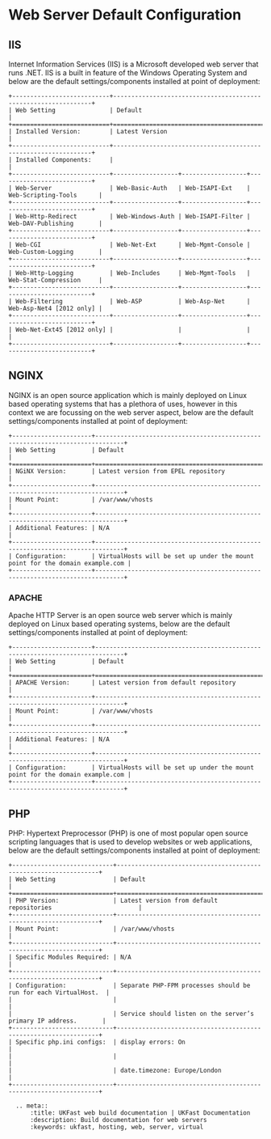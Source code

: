 # Web Server Default Configuration

## IIS

Internet Information Services (IIS) is a Microsoft developed web server that runs .NET. IIS is a built in feature of the Windows Operating System and below are the default settings/components installed at point of deployment:

```eval_rst
+---------------------------+----------------------------------------------------------------+
| Web Setting               | Default                                                        |
+===========================+================================================================+
| Installed Version:        | Latest Version                                                 |
+---------------------------+----------------------------------------------------------------+
| Installed Components:     |                                                                |
+---------------------------+------------------+------------------+--------------------------+
| Web-Server                | Web-Basic-Auth   | Web-ISAPI-Ext    | Web-Scripting-Tools      |
+---------------------------+------------------+------------------+--------------------------+
| Web-Http-Redirect         | Web-Windows-Auth | Web-ISAPI-Filter | Web-DAV-Publishing       |
+---------------------------+------------------+------------------+--------------------------+
| Web-CGI                   | Web-Net-Ext      | Web-Mgmt-Console | Web-Custom-Logging       |
+---------------------------+------------------+------------------+--------------------------+
| Web-Http-Logging          | Web-Includes     | Web-Mgmt-Tools   | Web-Stat-Compression     |
+---------------------------+------------------+------------------+--------------------------+
| Web-Filtering             | Web-ASP          | Web-Asp-Net      | Web-Asp-Net4 [2012 only] |
+---------------------------+------------------+------------------+--------------------------+
| Web-Net-Ext45 [2012 only] |                  |                  |                          |
+---------------------------+------------------+------------------+--------------------------+
```

## NGINX

NGINX is an open source application which is mainly deployed on Linux based operating systems that has a plethora of uses, however in this context we are focussing on the web server aspect, below are the default settings/components installed at point of deployment:

```eval_rst
+----------------------+------------------------------------------------------------------------------+
| Web Setting          | Default                                                                      |
+======================+==============================================================================+
| NGiNX Version:       | Latest version from EPEL repository                                          |
+----------------------+------------------------------------------------------------------------------+
| Mount Point:         | /var/www/vhosts                                                              |
+----------------------+------------------------------------------------------------------------------+
| Additional Features: | N/A                                                                          |
+----------------------+------------------------------------------------------------------------------+
| Configuration:       | VirtualHosts will be set up under the mount point for the domain example.com |
+----------------------+------------------------------------------------------------------------------+
```

### APACHE

Apache HTTP Server is an open source web server which is mainly deployed on Linux based operating systems, below are the default settings/components installed at point of deployment:

```eval_rst
+----------------------+------------------------------------------------------------------------------+
| Web Setting          | Default                                                                      |
+======================+==============================================================================+
| APACHE Version:      | Latest version from default repository                                       |
+----------------------+------------------------------------------------------------------------------+
| Mount Point:         | /var/www/vhosts                                                              |
+----------------------+------------------------------------------------------------------------------+
| Additional Features: | N/A                                                                          |
+----------------------+------------------------------------------------------------------------------+
| Configuration:       | VirtualHosts will be set up under the mount point for the domain example.com |
+----------------------+------------------------------------------------------------------------------+
```

## PHP

PHP: Hypertext Preprocessor (PHP) is one of most popular open source scripting languages that is used to develop websites or web applications, below are the default settings/components installed at point of deployment:

```eval_rst
+----------------------------+-----------------------------------------------------------------+
| Web Setting                | Default                                                         |
+============================+=================================================================+
| PHP Version:               | Latest version from default repositories                        |
+----------------------------+-----------------------------------------------------------------+
| Mount Point:               | /var/www/vhosts                                                 |
+----------------------------+-----------------------------------------------------------------+
| Specific Modules Required: | N/A                                                             |
+----------------------------+-----------------------------------------------------------------+
| Configuration:             | Separate PHP-FPM processes should be run for each VirtualHost.  |
|                            |                                                                 |
|                            | Service should listen on the server’s primary IP address.       |
+----------------------------+-----------------------------------------------------------------+
| Specific php.ini configs:  | display errors: On                                              |
|                            |                                                                 |
|                            | date.timezone: Europe/London                                    |
+----------------------------+-----------------------------------------------------------------+
```

```eval_rst
  .. meta::
      :title: UKFast web build documentation | UKFast Documentation
      :description: Build documentation for web servers
      :keywords: ukfast, hosting, web, server, virtual
